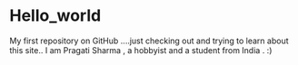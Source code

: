 # Hello_world
My first repository on GitHub ....just checking out and trying to learn about this site..
I am Pragati Sharma , a hobbyist and a student from India . :)
